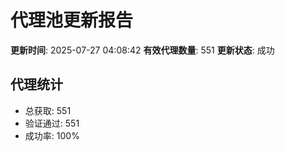 # 代理池更新报告

**更新时间**: 2025-07-27 04:08:42
**有效代理数量**: 551
**更新状态**:  成功

## 代理统计
- 总获取: 551
- 验证通过: 551
- 成功率: 100%
